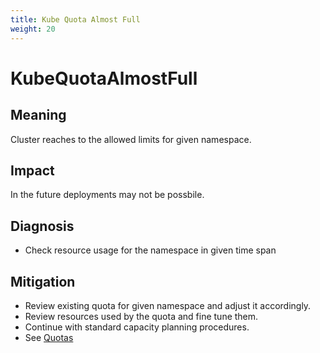 ```yaml
---
title: Kube Quota Almost Full
weight: 20
---
```


# KubeQuotaAlmostFull

## Meaning

Cluster reaches to the allowed limits for given namespace.

## Impact

In the future deployments may not be possbile.

## Diagnosis

- Check resource usage for the namespace in given time span

## Mitigation

- Review existing quota for given namespace and adjust it accordingly.
- Review resources used by the quota and fine tune them.
- Continue with standard capacity planning procedures.
- See [Quotas](https://kubernetes.io/docs/concepts/policy/resource-quotas/)

